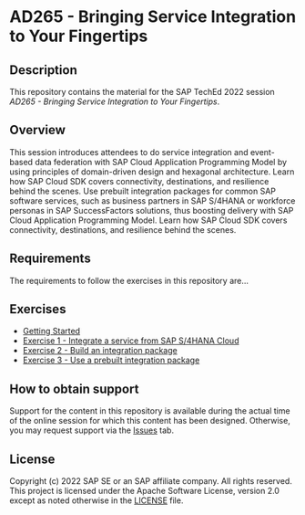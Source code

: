 # AD265 - Bringing Service Integration to Your Fingertips

## Description

This repository contains the material for the SAP TechEd 2022 session<br>
_AD265 - Bringing Service Integration to Your Fingertips_.

## Overview

This session introduces attendees to do service integration and event-based data federation with SAP Cloud Application Programming Model by using principles of domain-driven design and hexagonal architecture. Learn how SAP Cloud SDK covers connectivity, destinations, and resilience behind the scenes. Use prebuilt integration packages for common SAP software services, such as business partners in SAP S/4HANA or workforce personas in SAP SuccessFactors solutions, thus boosting delivery with SAP Cloud Application Programming Model.
Learn how SAP Cloud SDK covers connectivity, destinations, and resilience behind the scenes.

## Requirements

The requirements to follow the exercises in this repository are...

## Exercises

- [Getting Started](exercises/ex0/)
- [Exercise 1 - Integrate a service from SAP S/4HANA Cloud](exercises/ex1/)
- [Exercise 2 - Build an integration package](exercises/ex2/)
- [Exercise 3 - Use a prebuilt integration package](exercises/ex3/)


## How to obtain support

Support for the content in this repository is available during the actual time of the online session for which this content has been designed. Otherwise, you may request support via the [Issues](../../issues) tab.

## License
Copyright (c) 2022 SAP SE or an SAP affiliate company. All rights reserved. This project is licensed under the Apache Software License, version 2.0 except as noted otherwise in the [LICENSE](LICENSES/Apache-2.0.txt) file.
